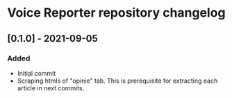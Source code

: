 # Voice Reporter repository changelog

## [0.1.0] - 2021-09-05
### Added
- Initial commit
- Scraping htmls of "opinie" tab. This is prerequisite for extracting each article in next commits.
